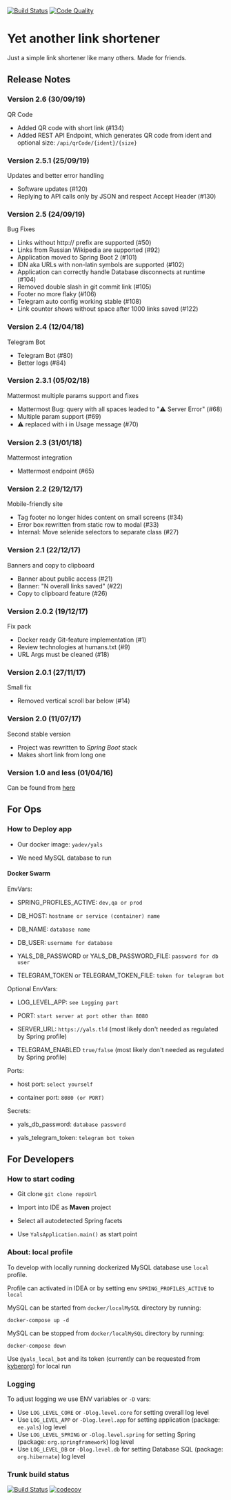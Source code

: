 [![Build Status](https://ci.yadev.eu/buildStatus/icon?job=YalsGH%2Fmaster)](https://ci.yadev.eu/job/YalsGH/job/master/)
[![Code Quality](https://api.codacy.com/project/badge/Grade/221422fa46764d6ba75f78af2387e423)](https://www.codacy.com/manual/kyberorg/yals)
# Yet another link shortener

Just a simple link shortener like many others. Made for friends.

## Release Notes

### Version 2.6 (30/09/19)
QR Code

* Added QR code with short link (#134)
* Added REST API Endpoint, which generates QR code from ident and optional size: 
`/api/qrCode/{ident}/{size}`

### Version 2.5.1 (25/09/19)
Updates and better error handling

  * Software updates (#120) 
  * Replying to API calls only by JSON and respect Accept Header (#130)

### Version 2.5 (24/09/19)
Bug Fixes

  * Links without http:// prefix are supported (#50)
  * Links from Russian Wikipedia are supported (#92)
  * Application moved to Spring Boot 2 (#101)
  * IDN aka URLs with non-latin symbols are supported (#102)
  * Application can correctly handle Database disconnects at runtime (#104)
  * Removed double slash in git commit link (#105)
  * Footer no more flaky (#106)
  * Telegram auto config working stable (#108)
  * Link counter shows without space after 1000 links saved (#122) 

### Version 2.4 (12/04/18)
Telegram Bot

  * Telegram Bot (#80)
  * Better logs (#84)

### Version 2.3.1 (05/02/18)
Mattermost multiple params support and fixes

  * Mattermost Bug: query with all spaces leaded to ":warning: Server Error" (#68)
  * Multiple param support (#69)
  * :warning: replaced with  :information_source: in Usage message (#70)

### Version 2.3 (31/01/18)
Mattermost integration

  * Mattermost endpoint (#65)

### Version 2.2 (29/12/17)
Mobile-friendly site

  * Tag footer no longer hides content on small screens (#34)
  * Error box rewritten from static row to modal (#33)
  * Internal: Move selenide selectors to separate class (#27)

### Version 2.1 (22/12/17)
Banners and copy to clipboard

  * Banner about public access (#21)
  * Banner: "N overall links saved" (#22)
  * Copy to clipboard feature (#26)

### Version 2.0.2 (19/12/17)
Fix pack

  * Docker ready Git-feature implementation (#1)
  * Review technologies at humans.txt (#9)
  * URL Args must be cleaned (#18)

### Version 2.0.1 (27/11/17)
Small fix

  * Removed vertical scroll bar below (#14)

### Version 2.0 (11/07/17)
Second stable version

  * Project was rewritten to _Spring Boot_ stack
  * Makes short link from long one

### Version 1.0 and less (01/04/16)

Can be found from [here](https://github.com/yadevee/yals-play/blob/trunk/README.md#yet-another-link-shortener)

## For Ops
### How to Deploy app

* Our docker image: `yadev/yals`

* We need MySQL database to run

#### Docker Swarm

EnvVars: 

* SPRING_PROFILES_ACTIVE: `dev,qa or prod`

* DB_HOST: `hostname or service (container) name`

* DB_NAME: `database name`

* DB_USER: `username for database`

* YALS_DB_PASSWORD or YALS_DB_PASSWORD_FILE: `password for db user`

* TELEGRAM_TOKEN or TELEGRAM_TOKEN_FILE: `token for telegram bot`

Optional EnvVars: 

* LOG_LEVEL_APP: `see Logging part`

* PORT: `start server at port other than 8080 `

* SERVER_URL: `https://yals.tld` (most likely don't needed as regulated by Spring profile)

* TELEGRAM_ENABLED `true/false` (most likely don't needed as regulated by Spring profile)

Ports: 

* host port: `select yourself`

* container port: `8080 (or PORT)`

Secrets:

* yals_db_password: `database password`

* yals_telegram_token: `telegram bot token`

## For Developers
### How to start coding

* Git clone ``` git clone repoUrl ```

* Import into IDE as **Maven** project

* Select all autodetected Spring facets

* Use ``` YalsApplication.main() ``` as start point

### About: local profile
To develop with locally running dockerized MySQL database use `local` profile.

Profile can activated in IDEA or by setting env `SPRING_PROFILES_ACTIVE` to `local`

MySQL can be started from `docker/localMySQL` directory by running:

```
docker-compose up -d
``` 

MySQL can be stopped from `docker/localMySQL` directory by running:

```
docker-compose down
```

Use `@yals_local_bot` and its token (currently can be requested from [kyberorg](mailto:kyberorg@yadev.eu)) for local run

### Logging
To adjust logging we use ENV variables or `-D` vars: 

* Use `LOG_LEVEL_CORE` or `-Dlog.level.core` for setting overall log level
* Use `LOG_LEVEL_APP` or `-Dlog.level.app` for setting application (package: `ee.yals`) log level
* Use `LOG_LEVEL_SPRING` or `-Dlog.level.spring` for setting Spring (package: `org.springframework`) log level
* Use `LOG_LEVEL_DB` or `-Dlog.level.db` for setting Database SQL (package: `org.hibernate`) log level

### Trunk build status

[![Build Status](https://ci.yadev.eu/buildStatus/icon?job=YalsGH%2Ftrunk)](https://ci.yadev.eu/job/YalsGH/job/trunk/)
[![codecov](https://codecov.io/gh/yadevee/yals/branch/trunk/graph/badge.svg)](https://codecov.io/gh/yadevee/yals)
